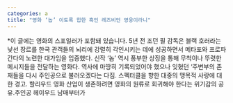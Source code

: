```yaml
---
categories: a
title: "영화 ‘놉’ 이토록 힙한 흑인 레즈비언 영웅이라니"
---
```

*이 글에는 영화의 스포일러가 포함돼 있습니다. 5년 전 조던 필 감독은 블랙 호러라는 낯선 장르를 한국 관객들의 뇌리에 강렬히 각인시키는 데에 성공하면서 메타포와 프로파간다의 노련한 대가임을 입증했다. 신작 ‘놉’ 역시 풍부한 상징을 통해 무척이나 뚜렷한 메시지들을 전달하는 영화다. 역사에 마땅히 기록되었어야 했으나 잊혔던 ‘주변부의 존재들을 다시 주인공으로 불러오겠다는 다짐. 스펙터클을 향한 대중의 맹목적 사랑에 대한 경고. 할리우드 영화 산업이 생존하려면 영화의 원류로 회귀해야 한다는 위기감의 공유.주인공 헤이우드 남매부터가